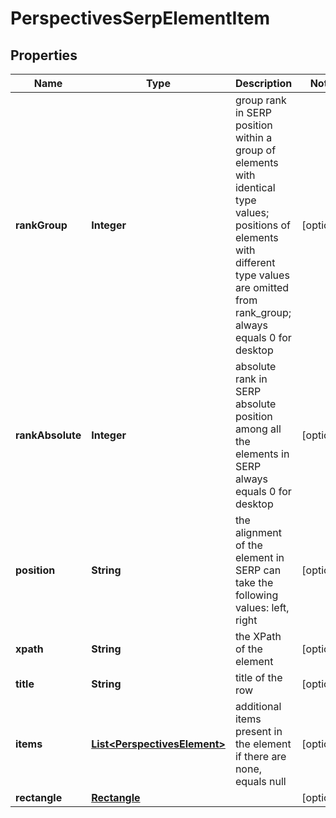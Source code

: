 

# PerspectivesSerpElementItem


## Properties

| Name | Type | Description | Notes |
|------------ | ------------- | ------------- | -------------|
|**rankGroup** | **Integer** | group rank in SERP position within a group of elements with identical type values; positions of elements with different type values are omitted from rank_group; always equals 0 for desktop |  [optional] |
|**rankAbsolute** | **Integer** | absolute rank in SERP absolute position among all the elements in SERP always equals 0 for desktop |  [optional] |
|**position** | **String** | the alignment of the element in SERP can take the following values: left, right |  [optional] |
|**xpath** | **String** | the XPath of the element |  [optional] |
|**title** | **String** | title of the row |  [optional] |
|**items** | [**List&lt;PerspectivesElement&gt;**](PerspectivesElement.md) | additional items present in the element if there are none, equals null |  [optional] |
|**rectangle** | [**Rectangle**](Rectangle.md) |  |  [optional] |



